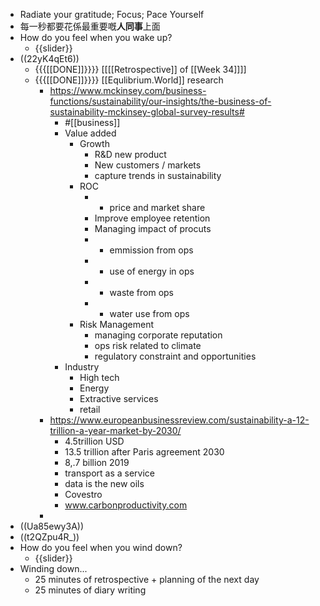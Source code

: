 - Radiate your gratitude; Focus; Pace Yourself
- 每一秒都要花係最重要嘅**人同事**上面
- How do you feel when you wake up?
    - {{slider}}
- ((22yK4qEt6))
    - {{{[[DONE]]}}}} [[[[Retrospective]] of [[Week 34]]]]
    - {{{[[DONE]]}}}} [[Equlibrium.World]] research
        - https://www.mckinsey.com/business-functions/sustainability/our-insights/the-business-of-sustainability-mckinsey-global-survey-results#
            - #[[business]]
            - Value added
                - Growth
                    - R&D new product
                    - New customers / markets
                    - capture trends in sustainability
                - ROC
                    - + price and market share
                    - Improve employee retention
                    - Managing impact of procuts
                    - - emmission from ops
                    - - use of energy in ops
                    - - waste from ops
                    - - water use from ops
                - Risk Management
                    - managing corporate reputation
                    - ops risk related to climate
                    - regulatory constraint and opportunities
            - Industry
                - High tech
                - Energy
                - Extractive services
                - retail
        - https://www.europeanbusinessreview.com/sustainability-a-12-trillion-a-year-market-by-2030/
            - 4.5trillion USD
            - 13.5 trillion after Paris agreement 2030
            - 8,.7 billion 2019
            - transport as a service
            - data is the new oils
            - Covestro
            - www.carbonproductivity.com
        - 
- ((Ua85ewy3A))
- ((t2QZpu4R_))
- How do you feel when you wind down?
    - {{slider}}
- Winding down...
    - 25 minutes of retrospective + planning of the next day
    - 25 minutes of diary writing
